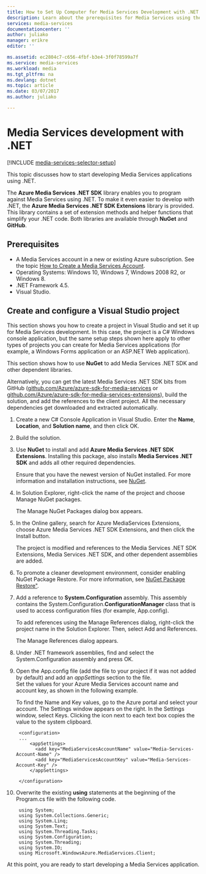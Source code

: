 ```yaml
---
title: How to Set Up Computer for Media Services Development with .NET
description: Learn about the prerequisites for Media Services using the Media Services SDK for .NET. Also learn how to create a Visual Studio app.
services: media-services
documentationcenter: ''
author: juliako
manager: erikre
editor: ''

ms.assetid: ec2804c7-c656-4fbf-b3e4-3f0f78599a7f
ms.service: media-services
ms.workload: media
ms.tgt_pltfrm: na
ms.devlang: dotnet
ms.topic: article
ms.date: 03/07/2017
ms.author: juliako

---
```

# Media Services development with .NET
[!INCLUDE [media-services-selector-setup](../../includes/media-services-selector-setup.md)]

This topic discusses how to start developing Media Services applications using .NET.

The **Azure Media Services .NET SDK** library enables you to program against Media Services using .NET. To make it even easier to develop with .NET, the **Azure Media Services .NET SDK Extensions** library is provided. This library contains a set of extension methods and helper functions that simplify your .NET code. Both libraries are available through **NuGet** and **GitHub**.

## Prerequisites
* A Media Services account in a new or existing Azure subscription. See the topic [How to Create a Media Services Account](media-services-portal-create-account.md).
* Operating Systems: Windows 10, Windows 7, Windows 2008 R2, or Windows 8.
* .NET Framework 4.5.
* Visual Studio.

## Create and configure a Visual Studio project
This section shows you how to create a project in Visual Studio and set it up for Media Services development.  In this case, the project is a C# Windows console application, but the same setup steps shown here apply to other types of projects you can create for Media Services applications (for example, a Windows Forms application or an ASP.NET Web application).

This section shows how to use **NuGet** to add Media Services .NET SDK and other dependent libraries.

Alternatively, you can get the latest Media Services .NET SDK bits from GitHub ([github.com/Azure/azure-sdk-for-media-services](https://github.com/Azure/azure-sdk-for-media-services) or [github.com/Azure/azure-sdk-for-media-services-extensions](https://github.com/Azure/azure-sdk-for-media-services-extensions)), build the solution, and add the references to the client project. All the necessary dependencies get downloaded and extracted automatically.

1. Create a new C# Console Application in Visual Studio. Enter the **Name**, **Location**, and **Solution name**, and then click OK.
2. Build the solution.
3. Use **NuGet** to install and add **Azure Media Services .NET SDK Extensions**. Installing this package, also installs **Media Services .NET SDK** and adds all other required dependencies.
   
    Ensure that you have the newest version of NuGet installed. For more information and installation instructions, see [NuGet](http://nuget.codeplex.com/).
4. In Solution Explorer, right-click the name of the project and choose Manage NuGet packages.
   
    The Manage NuGet Packages dialog box appears.
5. In the Online gallery, search for Azure MediaServices Extensions, choose Azure Media Services .NET SDK Extensions, and then click the Install button.
   
    The project is modified and references to the Media Services .NET SDK Extensions,  Media Services .NET SDK, and other dependent assemblies are added.
6. To promote a cleaner development environment, consider enabling NuGet Package Restore. For more information, see [NuGet Package Restore"](http://docs.nuget.org/consume/package-restore).
7. Add a reference to **System.Configuration** assembly. This assembly contains the System.Configuration.**ConfigurationManager** class that is used to access configuration files (for example, App.config).
   
    To add references using the Manage References dialog, right-click the project name in the Solution Explorer. Then, select Add and References.
   
    The Manage References dialog appears.
8. Under .NET framework assemblies, find and select the System.Configuration assembly and press OK.
9. Open the App.config file (add the file to your project if it was not added by default) and add an *appSettings* section to the file.     
   Set the values for your Azure Media Services account name and account key, as shown in the following example.
   
    To find the Name and Key values, go to the Azure portal and select your account. The Settings window appears on the right. In the Settings window, select Keys. Clicking the icon next to each text box copies the value to the system clipboard.

        <configuration>
        ...
            <appSettings>
              <add key="MediaServicesAccountName" value="Media-Services-Account-Name" />
              <add key="MediaServicesAccountKey" value="Media-Services-Account-Key" />
            </appSettings>

        </configuration>

1. Overwrite the existing **using** statements at the beginning of the Program.cs file with the following code.
   
        using System;
        using System.Collections.Generic;
        using System.Linq;
        using System.Text;
        using System.Threading.Tasks;
        using System.Configuration;
        using System.Threading;
        using System.IO;
        using Microsoft.WindowsAzure.MediaServices.Client;

At this point, you are ready to start developing a Media Services application.    

